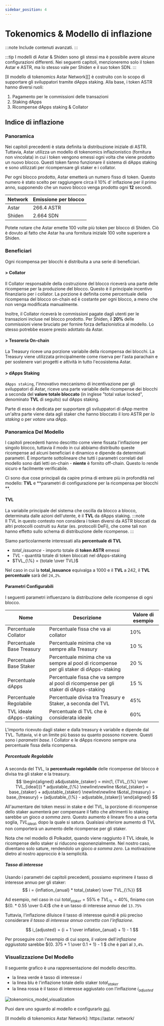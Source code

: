 ```yaml
---
sidebar_position: 4
---
```


# Tokenomics & Modello di inflazione

:::note
Include contenuti avanzati.
:::

:::tip
I modelli di Astar & Shiden sono gli stessi ma è possibile avere alcune configurazioni differenti. Nei seguenti capitoli, menzioneremo solo il token Astar e ASTR, ma lo stesso vale per Shiden e il suo token SDN.
:::

[Il modello di tokenomics Astar Network][] è costruito con lo scopo di supportare gli sviluppatori tramite dApps staking. Alla base, i token ASTR hanno diversi ruoli:

1. Pagamento per le commissioni delle transazioni
2. Staking dApps
3. Ricompense dApps staking & Collator

## Indice di inflazione

### Panoramica

Nei capitoli precedenti è stata definita la distribuzione iniziale di ASTR. Tuttavia, Astar utilizza un modello di tokenomics inflazionistico (fornitura non vincolata) in cui i token vengono emessi ogni volta che viene prodotto un nuovo blocco. Questi token fanno funzionare il sistema di dApps staking e sono utilizzati per ricompensare gli staker e i collator.

Per ogni blocco prodotto, Astar emetterà un numero fisso di token. Questo numero è stato scelto per raggiungere circa il 10% d' inflazione per il primo anno, supponendo che un nuovo blocco venga prodotto ogni **12** secondi.

| Network | Emissione per blocco |
| ------- | -------------------- |
| Astar   | 266.4 ASTR           |
| Shiden  | 2.664 SDN            |

Potete notare che Astar emette 100 volte più token per blocco di Shiden. Ciò è dovuto al fatto che Astar ha una fornitura iniziale 100 volte superiore a Shiden.

### Beneficiari

Ogni ricompensa per blocchi è distribuita a una serie di beneficiari. ​
#### > Collator

Il Collator responsabile della costruzione del blocco riceverà una parte delle ricompense per la produzione del blocco. Questo è il principale incentivo finanziario per i collator. La porzione è definita come percentuale della ricompensa del blocco on-chain ed è costante per ogni blocco, a meno che non venga modificata manualmente.

Inoltre, il Collator riceverà le commissioni pagate dagli utenti per le transazioni incluse nel blocco prodotto. Per Shiden, il **20%** delle commissioni viene bruciato per fornire forza deflazionistica al modello. Lo stesso potrebbe essere presto adottato da Astar.

#### > Tesoreria On-chain

La Treasury riceve una porzione variabile della ricompensa dei blocchi. La Treasury viene utilizzata principalmente come riserva per l'asta parachain e per sostenere vari progetti e attività in tutto l'ecosistema Astar.

#### > dApps Staking

`dApps staking`, l'innovativo meccanismo di incentivazione per gli sviluppatori di Astar, riceve una parte variabile delle ricompense dei blocchi a seconda del **valore totale bloccato** (in inglese "total value locked", denominato **TVL** di seguito) sul dApps staking.

Parte di esso è dedicata per supportare gli sviluppatori di dApp mentre un'altra parte viene data agli staker che hanno bloccato il loro ASTR per *lo staking* o per *votare* una dApp.

### Panoramica Del Modello

I capitoli precedenti hanno descritto come viene fissata l'inflazione per singolo blocco, tuttavia il modo in cui abbiamo distribuito queste ricompense ad alcuni beneficiari è dinamico e dipende da determinati parametri. È importante sottolineare che tutti i parametri correlati del modello sono dati letti on-chain - **niente** è fornito off-chain. Questo lo rende sicuro e facilmente verificabile.

Ci sono due cose principali da capire prima di entrare più in profondità nel modello: **TVL** e **parametri di configurazione per la ricompensa per blocchi **.

#### TVL

La variabile principale del sistema che oscilla da blocco a blocco, determinata dalle azioni dell'utente, è il **TVL** da dApps staking. :::note  
Il TVL in questo contesto non considera i token diversi da ASTR bloccati da altri protocolli costruiti su Astar (es. protocolli DeFi), che come tali non hanno effetto sullo schema di distribuzione delle ricompense.
:::

Siamo particolarmente interessati alla **percentuale di TVL**
- $total\_issuance$ - importo totale di **token ASTR** emessi
- $TVL$ - quantità totale di token bloccati nel dApps-staking
- $TVL_{\%} = {totale \over TVL}$

Nel caso in cui la **total_issuance** equivalga a 1000 e il **TVL** a 242, il **TVL percentuale** sarà del `24,2%`.

#### Parametri Configurabili

I seguenti parametri influenzano la distribuzione delle ricompense di ogni blocco.

| Nome                      | Descrizione                                                                            | Valore di esempio |
| ------------------------- | -------------------------------------------------------------------------------------- | ----------------- |
| Percentuale Collator      | Percentuale fissa che va ai collator                                                   | 10%               |
| Percentuale Base Treasury | Percentuale minima che va sempre alla Treasury                                         | 10 %              |
| Percentuale Base Staker   | Percentuale minima che va sempre al pool di ricompense per gli staker di dApps-staking | 20 %              |
| Percentuale dApps         | Percentuale fissa che va sempre al pool di ricompense per gli staker di dApps-staking  | 15 %              |
| Percentuale Regolabile    | Percentuale divisa tra Treasury e Staker, a seconda del TVL                            | 45%               |
| TVL ideale dApps-staking  | Percentuale di TVL che è considerata ideale                                            | 60%               |

L'importo ricevuto dagli staker e dalla treasury è variabile e dipende dal TVL. Tuttavia, vi è un limite più basso su quanto possono ricevere. Questi sono i *parametri base*. I Collator e le dApps ricevono sempre una percentuale fissa della ricompensa.

##### Percentuale Regolabile

A seconda del TVL, la **percentuale regolabile** delle ricompense del blocco è divisa tra gli staker e la treasury. $$ \begin{aligned} a&djustable_{staker} = min(1, {TVL_{\%} \over TVL_{ideal}}) * adjustable_{\%} \newline\newline t&otal_{staker} = base_{staker} + adjustable_{staker} \newline\newline t&otal_{treasury} = base_{treasury} + (adjustable_{\%} - adjustable_{staker}) \end{aligned} $$

All'aumentare dei token messi in stake e del TVL, la porzione di ricompense dello staker aumenterà per compensare il fatto che altrimenti lo staking sarebbe un gioco *a somma zero*. Questo aumento è lineare fino a una certa soglia, $TVL_{ideal}$, dopo la quale si satura. Qualsiasi ulteriore aumento di TVL non comporterà un aumento delle ricompense per gli staker.

Nota che nel modello di Polkadot, quando viene raggiunto il TVL ideale, le ricompense dello staker si riducono esponenzialmente. Nel nostro caso, diventano solo sature, rendendolo un gioco *a somma zero*. La motivazione dietro al nostro approccio è la semplicità.

##### Tasso di interesse

Usando i parametri dei capitoli precedenti, possiamo esprimere il tasso di interesse annuo per gli staker: $$ i = {inflation_{anual} * total_{staker} \over TVL_{\%}} $$

Ad esempio, nel caso in cui $total_{staker} = 55\%$ e $TVL_{\%} = 40\%$, finiamo con ${0. * 0.55 \over 0.4}$ che è un tasso di interesse annuo del `13.75%`

Tuttavia, l'inflazione diluisce il tasso di interesse quindi è più preciso considerare *il tasso di interesse annuo corretto con l'inflazione*.

$$ i_{adjusted} = {i + 1 \over inflation_{anual} + 1} - 1 $$

Per proseguire con l'esempio di cui sopra, il valore dell'*inflazione aggiustata* sarebbe ${0. 375 + 1 \over 0.1 + 1} - 1 $ che è pari al `3,4%`.

### Visualizzazione Del Modello

Il seguente grafico è una rappresentazione del modello descritto.

* la linea verde è tasso di interesse $i$
* la linea blu è l'inflazione totale dello staker $total_{staker}$
* la linea rossa è il tasso di interesse aggiustato con l’inflazione $i_{adjusted}$

![tokenomics_model_visualization](img/tokenomics_1.png)

Puoi dare uno sguardo al modello e configurarlo [qui](https://www.desmos.com/calculator/cjjkt6smk5).

[Il modello di tokenomics Astar Network]: https://astar. network/